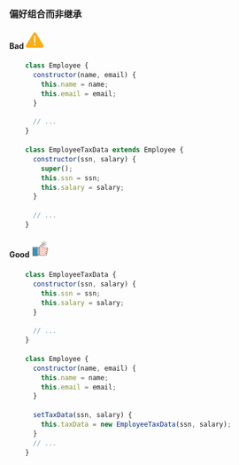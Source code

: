 ### 偏好组合而非继承

#### Bad  ![logo](./images/icon_bad.svg ':size=WIDTHxHEIGHT')
```js
	class Employee {
	  constructor(name, email) {
	    this.name = name;
	    this.email = email;
	  }
	
	  // ...
	}
	
	class EmployeeTaxData extends Employee {
	  constructor(ssn, salary) {
	    super();
	    this.ssn = ssn;
	    this.salary = salary;
	  }
	
	  // ...
	}
```
#### Good  ![logo](./images/icon_good.svg ':size=WIDTHxHEIGHT')
```js
	class EmployeeTaxData {
	  constructor(ssn, salary) {
	    this.ssn = ssn;
	    this.salary = salary;
	  }
	
	  // ...
	}
	
	class Employee {
	  constructor(name, email) {
	    this.name = name;
	    this.email = email;
	  }
	
	  setTaxData(ssn, salary) {
	    this.taxData = new EmployeeTaxData(ssn, salary);
	  }
	  // ...
	}
```